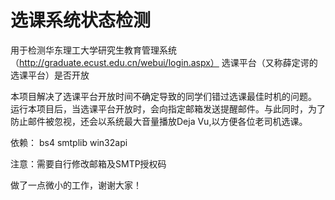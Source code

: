 ﻿# 选课系统状态检测
用于检测华东理工大学研究生教育管理系统（http://graduate.ecust.edu.cn/webui/login.aspx） 选课平台（又称薛定谔的选课平台）是否开放

本项目解决了选课平台开放时间不确定导致的同学们错过选课最佳时机的问题。
运行本项目后，当选课平台开放时，会向指定邮箱发送提醒邮件。与此同时，为了防止邮件被忽视，还会以系统最大音量播放Deja Vu,以方便各位老司机选课。

依赖：
bs4
smtplib
win32api

注意：需要自行修改邮箱及SMTP授权码

做了一点微小的工作，谢谢大家！
